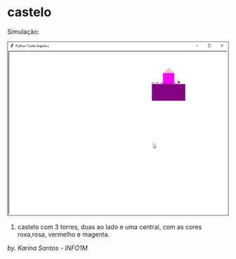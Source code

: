 # castelo

Simulação:

![Castelo](castelo.gif)

1. castelo com 3 torres, duas ao lado e uma central, com as cores roxa,rosa, vermelho  e magenta.

*by. Karina Santos - INFO1M*
   
